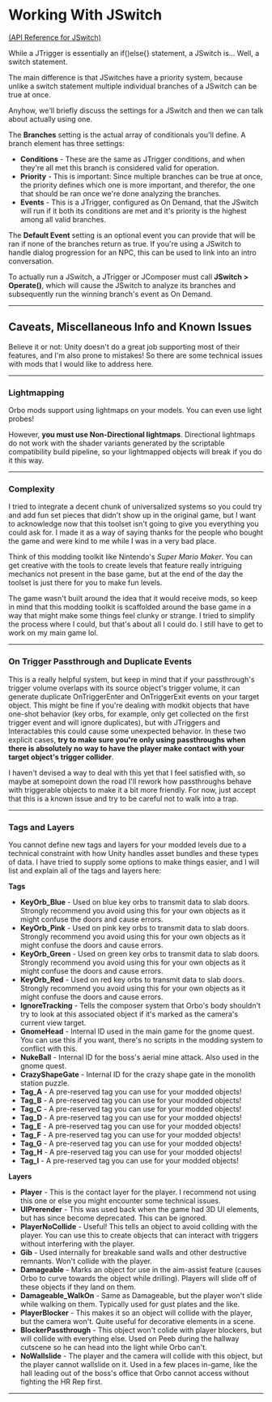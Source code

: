 # Working With JSwitch

[(API Reference for JSwitch)](https://github.com/FeverDevJohnny/orbomodkit/tree/main/Docs/8.%20JSwitch/API%20Reference)

While a JTrigger is essentially an if()else{} statement, a JSwitch is... Well, a switch statement.

The main difference is that JSwitches have a priority system, because unlike a switch statement multiple individual branches of a JSwitch can be true at once.

Anyhow, we'll briefly discuss the settings for a JSwitch and then we can talk about actually using one.

The **Branches** setting is the actual array of conditionals you'll define. A branch element has three settings:

- **Conditions** - These are the same as JTrigger conditions, and when they're all met this branch is considered valid for operation.
- **Priority** - This is important: Since multiple branches can be true at once, the priority defines which one is more important, and therefor, the one that should be ran once we're done analyzing the branches.
- **Events** - This is a JTrigger, configured as On Demand, that the JSwitch will run if it both its conditions are met and it's priority is the highest among all valid branches.

The **Default Event** setting is an optional event you can provide that will be ran if none of the branches return as true. If you're using a JSwitch to handle dialog progression for an NPC, this can be used to link into an intro conversation.

To actually run a JSwitch, a JTrigger or JComposer must call **JSwitch > Operate()**, which will cause the JSwitch to analyze its branches and subsequently run the winning branch's event as On Demand.

---

## Caveats, Miscellaneous Info and Known Issues

Believe it or not: Unity doesn't do a great job supporting most of their features, and I'm also prone to mistakes! So there are some technical issues with mods that I would like to address here.

---

### Lightmapping

Orbo mods support using lightmaps on your models. You can even use light probes!

However, **you must use Non-Directional lightmaps**. Directional lightmaps do not work with the shader variants generated by the scriptable compatibility build pipeline, so your lightmapped objects will break if you do it this way.

---

### Complexity

I tried to integrate a decent chunk of universalized systems so you could try and add fun set pieces that didn't show up in the original game, but I want to acknowledge now that this toolset isn't going to give you everything you could ask for. I made it as a way of saying thanks for the people who bought the game and were kind to me while I was in a very bad place.

Think of this modding toolkit like Nintendo's _Super Mario Maker_. You can get creative with the tools to create levels that feature really intriguing mechanics not present in the base game, but at the end of the day the toolset is just there for you to make fun levels.

The game wasn't built around the idea that it would receive mods, so keep in mind that this modding toolkit is scaffolded around the base game in a way that might make some things feel clunky or strange. I tried to simplify the process where I could, but that's about all I could do. I still have to get to work on my main game lol.

---

### On Trigger Passthrough and Duplicate Events

This is a really helpful system, but keep in mind that if your passthrough's trigger volume overlaps with its source object's trigger volume, it can generate duplicate OnTriggerEnter and OnTriggerExit events on your target object. This might be fine if you're dealing with modkit objects that have one-shot behavior (key orbs, for example, only get collected on the first trigger event and will ignore duplicates), but with JTriggers and Interactables this could cause some unexpected behavior. In these two explicit cases, **try to make sure you're only using passthroughs when there is absolutely no way to have the player make contact with your target object's trigger collider**.

I haven't devised a way to deal with this yet that I feel satisfied with, so maybe at somepoint down the road I'll rework how passthroughs behave with triggerable objects to make it a bit more friendly. For now, just accept that this is a known issue and try to be careful not to walk into a trap.

---

### Tags and Layers

You cannot define new tags and layers for your modded levels due to a technical constraint with how Unity handles asset bundles and these types of data.
I have tried to supply some options to make things easier, and I will list and explain all of the tags and layers here:

**Tags**

- **KeyOrb_Blue** - Used on blue key orbs to transmit data to slab doors. Strongly recommend you avoid using this for your own objects as it might confuse the doors and cause errors.
- **KeyOrb_Pink** - Used on pink key orbs to transmit data to slab doors. Strongly recommend you avoid using this for your own objects as it might confuse the doors and cause errors.
- **KeyOrb_Green** - Used on green key orbs to transmit data to slab doors. Strongly recommend you avoid using this for your own objects as it might confuse the doors and cause errors.
- **KeyOrb_Red** - Used on red key orbs to transmit data to slab doors. Strongly recommend you avoid using this for your own objects as it might confuse the doors and cause errors.
- **IgnoreTracking** - Tells the composer system that Orbo's body shouldn't try to look at this associated object if it's marked as the camera's current view target.
- **GnomeHead** - Internal ID used in the main game for the gnome quest. You can use this if you want, there's no scripts in the modding system to conflict with this.
- **NukeBall** - Internal ID for the boss's aerial mine attack. Also used in the gnome quest.
- **CrazyShapeGate** - Internal ID for the crazy shape gate in the monolith station puzzle.
- **Tag_A** - A pre-reserved tag you can use for your modded objects!
- **Tag_B** - A pre-reserved tag you can use for your modded objects!
- **Tag_C** - A pre-reserved tag you can use for your modded objects!
- **Tag_D** - A pre-reserved tag you can use for your modded objects!
- **Tag_E** - A pre-reserved tag you can use for your modded objects!
- **Tag_F** - A pre-reserved tag you can use for your modded objects!
- **Tag_G** - A pre-reserved tag you can use for your modded objects!
- **Tag_H** - A pre-reserved tag you can use for your modded objects!
- **Tag_I** - A pre-reserved tag you can use for your modded objects!

**Layers**

- **Player** - This is the contact layer for the player. I recommend not using this one or else you might encounter some technical issues.
- **UIPrerender** - This was used back when the game had 3D UI elements, but has since become deprecated. This can be ignored.
- **PlayerNoCollide** - Useful! This tells an object to avoid collding with the player. You can use this to create objects that can interact with triggers without interfering with the player.
- **Gib** - Used internally for breakable sand walls and other destructive remnants. Won't collide with the player.
- **Damageable** - Marks an object for use in the aim-assist feature (causes Orbo to curve towards the object while drilling). Players will slide off of these objects if they land on them.
- **Damageable_WalkOn** - Same as Damageable, but the player won't slide while walking on them. Typically used for gust plates and the like.
- **PlayerBlocker** - This makes it so an object will collide with the player, but the camera won't. Quite useful for decorative elements in a scene.
- **BlockerPassthrough** - This object won't colide with player blockers, but will collide with everything else. Used on Peeb during the hallway cutscene so he can head into the light while Orbo can't.
- **NoWallslide** - The player and the camera will collide with this object, but the player cannot wallslide on it. Used in a few places in-game, like the hall leading out of the boss's office that Orbo cannot access without fighting the HR Rep first.

---
